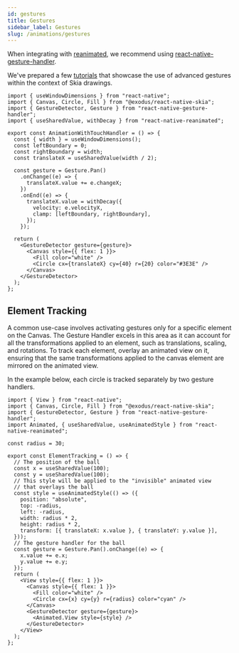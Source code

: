 ```yaml
---
id: gestures
title: Gestures
sidebar_label: Gestures
slug: /animations/gestures
---
```


When integrating with [reanimated](/docs/animations/animations), we recommend using [react-native-gesture-handler](https://docs.swmansion.com/react-native-gesture-handler/docs/).

We've prepared a few [tutorials](/docs/tutorials#gestures) that showcase the use of advanced gestures within the context of Skia drawings.

```tsx twoslash
import { useWindowDimensions } from "react-native";
import { Canvas, Circle, Fill } from "@exodus/react-native-skia";
import { GestureDetector, Gesture } from "react-native-gesture-handler";
import { useSharedValue, withDecay } from "react-native-reanimated";

export const AnimationWithTouchHandler = () => {
  const { width } = useWindowDimensions();
  const leftBoundary = 0;
  const rightBoundary = width;
  const translateX = useSharedValue(width / 2);

  const gesture = Gesture.Pan()
    .onChange((e) => {
      translateX.value += e.changeX;
    })
    .onEnd((e) => {
      translateX.value = withDecay({
        velocity: e.velocityX,
        clamp: [leftBoundary, rightBoundary],
      });
    });

  return (
    <GestureDetector gesture={gesture}>
      <Canvas style={{ flex: 1 }}>
        <Fill color="white" />
        <Circle cx={translateX} cy={40} r={20} color="#3E3E" />
      </Canvas>
    </GestureDetector>
  );
};
```

## Element Tracking
A common use-case involves activating gestures only for a specific element on the Canvas. The Gesture Handler excels in this area as it can account for all the transformations applied to an element, such as translations, scaling, and rotations. To track each element, overlay an animated view on it, ensuring that the same transformations applied to the canvas element are mirrored on the animated view.

In the example below, each circle is tracked separately by two gesture handlers.

```tsx twoslash
import { View } from "react-native";
import { Canvas, Circle, Fill } from "@exodus/react-native-skia";
import { GestureDetector, Gesture } from "react-native-gesture-handler";
import Animated, { useSharedValue, useAnimatedStyle } from "react-native-reanimated";

const radius = 30;

export const ElementTracking = () => {
  // The position of the ball
  const x = useSharedValue(100);
  const y = useSharedValue(100);
  // This style will be applied to the "invisible" animated view
  // that overlays the ball
  const style = useAnimatedStyle(() => ({
    position: "absolute",
    top: -radius,
    left: -radius,
    width: radius * 2,
    height: radius * 2,
    transform: [{ translateX: x.value }, { translateY: y.value }],
  }));
  // The gesture handler for the ball
  const gesture = Gesture.Pan().onChange((e) => {
    x.value += e.x;
    y.value += e.y;
  });
  return (
    <View style={{ flex: 1 }}>
      <Canvas style={{ flex: 1 }}>
        <Fill color="white" />
        <Circle cx={x} cy={y} r={radius} color="cyan" />
      </Canvas>
      <GestureDetector gesture={gesture}>
        <Animated.View style={style} />
      </GestureDetector>
    </View>
  );
};
```
